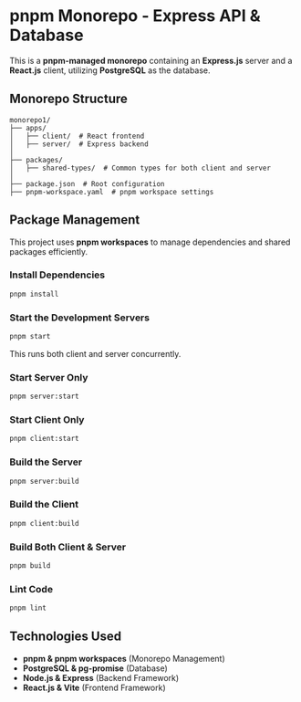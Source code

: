 # pnpm Monorepo - Express API & Database

This is a **pnpm-managed monorepo** containing an **Express.js** server and a **React.js** client, utilizing **PostgreSQL** as the database.

## Monorepo Structure

```
monorepo1/
├── apps/
│   ├── client/  # React frontend
│   ├── server/  # Express backend
│
├── packages/
│   ├── shared-types/  # Common types for both client and server
│
├── package.json  # Root configuration
├── pnpm-workspace.yaml  # pnpm workspace settings
```

## Package Management

This project uses **pnpm workspaces** to manage dependencies and shared packages efficiently.

### Install Dependencies

```sh
pnpm install
```

### Start the Development Servers

```sh
pnpm start
```

This runs both client and server concurrently.

### Start Server Only

```sh
pnpm server:start
```

### Start Client Only

```sh
pnpm client:start
```

### Build the Server

```sh
pnpm server:build
```

### Build the Client

```sh
pnpm client:build
```

### Build Both Client & Server

```sh
pnpm build
```

### Lint Code

```sh
pnpm lint
```

## Technologies Used

- **pnpm & pnpm workspaces** (Monorepo Management)
- **PostgreSQL & pg-promise** (Database)
- **Node.js & Express** (Backend Framework)
- **React.js & Vite** (Frontend Framework)
